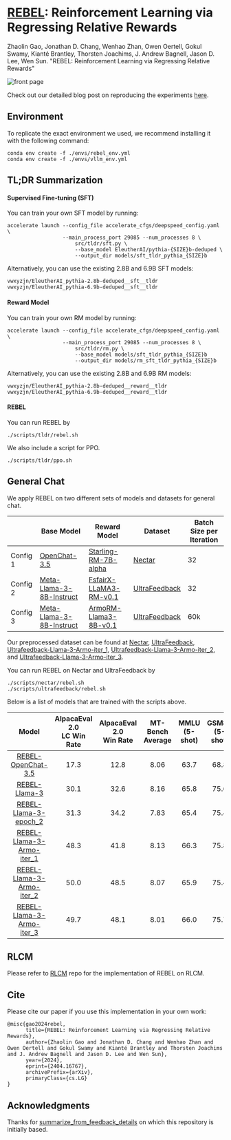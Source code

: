 # [REBEL](https://arxiv.org/abs/2404.16767): Reinforcement Learning via Regressing Relative Rewards

Zhaolin Gao, Jonathan D. Chang, Wenhao Zhan, Owen Oertell, Gokul Swamy, Kianté Brantley, Thorsten Joachims, J. Andrew Bagnell, Jason D. Lee, Wen Sun. "REBEL: Reinforcement Learning via Regressing Relative Rewards"

![front page](./figs/rebel_ffig.png)

Check out our detailed blog post on reproducing the experiments [here](https://huggingface.co/blog/GitBag/rebel).

## Environment

To replicate the exact environment we used, we recommend installing it with the following command:
```
conda env create -f ./envs/rebel_env.yml
conda env create -f ./envs/vllm_env.yml
```

## TL;DR Summarization

#### Supervised Fine-tuning (SFT)

You can train your own SFT model by running:
```
accelerate launch --config_file accelerate_cfgs/deepspeed_config.yaml \
                  --main_process_port 29085 --num_processes 8 \
                      src/tldr/sft.py \
                      --base_model EleutherAI/pythia-{SIZE}b-deduped \
                      --output_dir models/sft_tldr_pythia_{SIZE}b
```
Alternatively, you can use the existing 2.8B and 6.9B SFT models:
```
vwxyzjn/EleutherAI_pythia-2.8b-deduped__sft__tldr
vwxyzjn/EleutherAI_pythia-6.9b-deduped__sft__tldr
```

#### Reward Model

You can train your own RM model by running:
```
accelerate launch --config_file accelerate_cfgs/deepspeed_config.yaml \
                  --main_process_port 29085 --num_processes 8 \
                      src/tldr/rm.py \
                      --base_model models/sft_tldr_pythia_{SIZE}b
                      --output_dir models/rm_sft_tldr_pythia_{SIZE}b
```
Alternatively, you can use the existing 2.8B and 6.9B RM models:
```
vwxyzjn/EleutherAI_pythia-2.8b-deduped__reward__tldr
vwxyzjn/EleutherAI_pythia-6.9b-deduped__reward__tldr
```

#### REBEL

You can run REBEL by
```
./scripts/tldr/rebel.sh
```

We also include a script for PPO.
```
./scripts/tldr/ppo.sh
```

## General Chat

We apply REBEL on two different sets of models and datasets for general chat.

|  | Base Model | Reward Model | Dataset | Batch Size per Iteration |
| -------- | ------- |  ------- |  ------- | -------- |
| Config 1 | [OpenChat-3.5](https://huggingface.co/openchat/openchat_3.5)   | [Starling-RM-7B-alpha](https://huggingface.co/berkeley-nest/Starling-RM-7B-alpha) | [Nectar](https://huggingface.co/datasets/berkeley-nest/Nectar) | 32 |
| Config 2 | [Meta-Llama-3-8B-Instruct](https://huggingface.co/meta-llama/Meta-Llama-3-8B-Instruct) | [FsfairX-LLaMA3-RM-v0.1](https://huggingface.co/sfairXC/FsfairX-LLaMA3-RM-v0.1) | [UltraFeedback](https://huggingface.co/datasets/openbmb/UltraFeedback) | 32 |
| Config 3 | [Meta-Llama-3-8B-Instruct](https://huggingface.co/meta-llama/Meta-Llama-3-8B-Instruct) | [ArmoRM-Llama3-8B-v0.1](https://huggingface.co/RLHFlow/ArmoRM-Llama3-8B-v0.1) | [UltraFeedback](https://huggingface.co/datasets/openbmb/UltraFeedback) | 60k |

Our preprocessed dataset can be found at [Nectar](https://huggingface.co/datasets/jdchang/nectar_openchat_preprocess), [UltraFeedback](https://huggingface.co/datasets/GitBag/ultrafeedback_llama3_eurus), [Ultrafeedback-Llama-3-Armo-iter_1](https://huggingface.co/datasets/Cornell-AGI/Ultrafeedback-Llama-3-Armo-iter_1), [Ultrafeedback-Llama-3-Armo-iter_2](https://huggingface.co/datasets/Cornell-AGI/Ultrafeedback-Llama-3-Armo-iter_2), and [Ultrafeedback-Llama-3-Armo-iter_3](https://huggingface.co/datasets/Cornell-AGI/Ultrafeedback-Llama-3-Armo-iter_3).

You can run REBEL on Nectar and UltraFeedback by
```
./scripts/nectar/rebel.sh
./scripts/ultrafeedback/rebel.sh
```

Below is a list of models that are trained with the scripts above.

| Model | AlpacaEval 2.0<br>LC Win Rate | AlpacaEval 2.0<br>Win Rate | MT-Bench<br>Average | MMLU<br>(5-shot) | GSM8K<br>(5-shot) |
| :--------: | :--------: |   :--------: | :--------: |  :--------: | :--------: |
| [REBEL-OpenChat-3.5](https://huggingface.co/Cornell-AGI/REBEL-OpenChat-3.5) | 17.3 | 12.8 | 8.06 | 63.7 | 68.8 |
| [REBEL-Llama-3](https://huggingface.co/Cornell-AGI/REBEL-Llama-3) | 30.1 | 32.6 | 8.16 | 65.8 | 75.6 |
| [REBEL-Llama-3-epoch_2](https://huggingface.co/Cornell-AGI/REBEL-Llama-3-epoch_2) | 31.3 | 34.2 | 7.83 | 65.4 | 75.4 |
| [REBEL-Llama-3-Armo-iter_1](https://huggingface.co/Cornell-AGI/REBEL-Llama-3-Armo-iter_1) | 48.3 | 41.8 | 8.13 | 66.3 | 75.8 |
| [REBEL-Llama-3-Armo-iter_2](https://huggingface.co/Cornell-AGI/REBEL-Llama-3-Armo-iter_2) | 50.0 | 48.5 | 8.07 | 65.9 | 75.4 |
| [REBEL-Llama-3-Armo-iter_3](https://huggingface.co/Cornell-AGI/REBEL-Llama-3-Armo-iter_3) | 49.7 | 48.1 | 8.01 | 66.0 | 75.7 |

## RLCM

Please refer to [RLCM](https://github.com/Owen-Oertell/rlcm) repo for the implementation of REBEL on RLCM.

## Cite
Please cite our paper if you use this implementation in your own work:
```
@misc{gao2024rebel,
      title={REBEL: Reinforcement Learning via Regressing Relative Rewards}, 
      author={Zhaolin Gao and Jonathan D. Chang and Wenhao Zhan and Owen Oertell and Gokul Swamy and Kianté Brantley and Thorsten Joachims and J. Andrew Bagnell and Jason D. Lee and Wen Sun},
      year={2024},
      eprint={2404.16767},
      archivePrefix={arXiv},
      primaryClass={cs.LG}
}
```

## Acknowledgments
Thanks for [summarize_from_feedback_details](https://github.com/vwxyzjn/summarize_from_feedback_details/tree/62c37d63c212c55bde52833611eb642a95facb5c) on which this repository is initially based.
